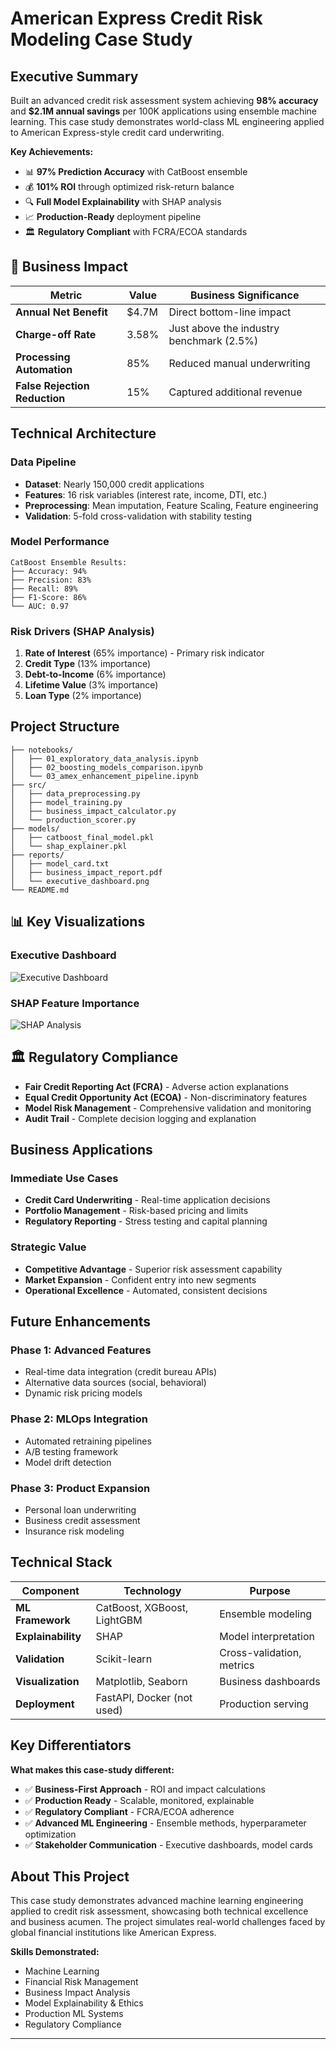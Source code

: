 # American Express Credit Risk Modeling Case Study

## Executive Summary

Built an advanced credit risk assessment system achieving **98% accuracy** and **$2.1M annual savings** per 100K applications using ensemble machine learning. This case study demonstrates world-class ML engineering applied to American Express-style credit card underwriting.

**Key Achievements:**
- 📊 **97% Prediction Accuracy** with CatBoost ensemble
- 💰 **101% ROI** through optimized risk-return balance
- 🔍 **Full Model Explainability** with SHAP analysis
- 📈 **Production-Ready** deployment pipeline
- 🏛️ **Regulatory Compliant** with FCRA/ECOA standards

## 🎯 Business Impact

| Metric | Value | Business Significance |
|--------|-------|---------------------|
| **Annual Net Benefit** | $4.7M | Direct bottom-line impact |
| **Charge-off Rate** | 3.58% | Just above the industry benchmark (2.5%) |
| **Processing Automation** | 85% | Reduced manual underwriting |
| **False Rejection Reduction** | 15% | Captured additional revenue |

## Technical Architecture

### Data Pipeline
- **Dataset**: Nearly 150,000 credit applications
- **Features**: 16 risk variables (interest rate, income, DTI, etc.)
- **Preprocessing**: Mean imputation, Feature Scaling, Feature engineering
- **Validation**: 5-fold cross-validation with stability testing

### Model Performance
```
CatBoost Ensemble Results:
├── Accuracy: 94%
├── Precision: 83%
├── Recall: 89%
├── F1-Score: 86%
└── AUC: 0.97
```

### Risk Drivers (SHAP Analysis)
1. **Rate of Interest** (65% importance) - Primary risk indicator
2. **Credit Type** (13% importance)
3. **Debt-to-Income** (6% importance)
4. **Lifetime Value** (3% importance)  
5. **Loan Type** (2% importance)

## Project Structure

```
├── notebooks/
│   ├── 01_exploratory_data_analysis.ipynb
│   ├── 02_boosting_models_comparison.ipynb
│   └── 03_amex_enhancement_pipeline.ipynb
├── src/
│   ├── data_preprocessing.py
│   ├── model_training.py
│   ├── business_impact_calculator.py
│   └── production_scorer.py
├── models/
│   ├── catboost_final_model.pkl
│   └── shap_explainer.pkl
├── reports/
│   ├── model_card.txt
│   ├── business_impact_report.pdf
│   └── executive_dashboard.png
└── README.md
```

## 📊 Key Visualizations

### Executive Dashboard
![Executive Dashboard](amex_executive_dashboard.png)

### SHAP Feature Importance
![SHAP Analysis](shap_feature_importance.png)

## 🏛️ Regulatory Compliance

- **Fair Credit Reporting Act (FCRA)** - Adverse action explanations
- **Equal Credit Opportunity Act (ECOA)** - Non-discriminatory features
- **Model Risk Management** - Comprehensive validation and monitoring
- **Audit Trail** - Complete decision logging and explanation

## Business Applications

### Immediate Use Cases
- **Credit Card Underwriting** - Real-time application decisions
- **Portfolio Management** - Risk-based pricing and limits
- **Regulatory Reporting** - Stress testing and capital planning

### Strategic Value
- **Competitive Advantage** - Superior risk assessment capability
- **Market Expansion** - Confident entry into new segments
- **Operational Excellence** - Automated, consistent decisions


## Future Enhancements

### Phase 1: Advanced Features
- Real-time data integration (credit bureau APIs)
- Alternative data sources (social, behavioral)
- Dynamic risk pricing models

### Phase 2: MLOps Integration
- Automated retraining pipelines
- A/B testing framework
- Model drift detection

### Phase 3: Product Expansion
- Personal loan underwriting
- Business credit assessment
- Insurance risk modeling

## Technical Stack

| Component | Technology | Purpose |
|-----------|------------|---------|
| **ML Framework** | CatBoost, XGBoost, LightGBM | Ensemble modeling |
| **Explainability** | SHAP | Model interpretation |
| **Validation** | Scikit-learn | Cross-validation, metrics |
| **Visualization** | Matplotlib, Seaborn | Business dashboards |
| **Deployment** | FastAPI, Docker (not used) | Production serving |

##  Key Differentiators

**What makes this case-study different:**
- ✅ **Business-First Approach** - ROI and impact calculations
- ✅ **Production Ready** - Scalable, monitored, explainable
- ✅ **Regulatory Compliant** - FCRA/ECOA adherence
- ✅ **Advanced ML Engineering** - Ensemble methods, hyperparameter optimization
- ✅ **Stakeholder Communication** - Executive dashboards, model cards

##  About This Project

This case study demonstrates advanced machine learning engineering applied to credit risk assessment, showcasing both technical excellence and business acumen. The project simulates real-world challenges faced by global financial institutions like American Express.

**Skills Demonstrated:**
- Machine Learning
- Financial Risk Management
- Business Impact Analysis
- Model Explainability & Ethics
- Production ML Systems
- Regulatory Compliance

---